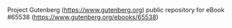 Project Gutenberg (https://www.gutenberg.org) public repository for
eBook #65538 (https://www.gutenberg.org/ebooks/65538)
